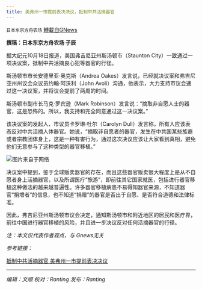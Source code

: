 ```yaml
---
title: 美弗州一市提前表决决议，抵制中共活摘器官
---
```

`日本东京方舟农场` [轉載自GNews](https://gnews.org/zh-hans/1604633/)

**撰稿：日本东京方舟农场 子辰**

据大纪元10月18日报道，美国弗吉尼亚州斯汤顿市（Staunton City）一致通过一项决议案，抵制中共活摘良心犯等器官的行径。

斯汤顿市市长安德里亚‧奥克斯（Andrea Oakes）发言说，已经就决议案和弗吉尼亚州州议会众议员约翰‧阿沃利（John Avoli）沟通，他表示，大力支持市议会通过这一决议案，并将议会提前了两周的时间。

斯汤顿市副市长马克‧罗宾逊（Mark Robinson）发言说：“摘取非自愿人士的器官，这是恐怖的。所以，我支持和完全同意通过这一决议案。”

该决议案的发起人、市议员卡罗琳‧杜尔（Carolyn Dull）发言称，所有人应该表态反对中共活摘人体器官。她说，“摘取非自愿者的器官，发生在中共国某些族裔或者宗教团体身上，这是一种有害行为，通过这次决议应该让大家看到真相，避免他们无意参与了这种类型的器官移植。”

![](https://assets.gnews.org/wp-content/uploads/2021/10/id13313265-Screen-Shot-2021-10-18-at-9.54.15-AM-600x400-1.png)图片来自于网络

决议案中提到，鉴于全球贩卖器官的存在，而且这些器官贩卖很大程度上是从不自愿者身上活摘器官，以及所谓医疗“旅游”，即前往其它国家就医，包括进行器官移植这种做法的越来越普遍性。许多器官移植病患不易得知器官来源，不知道器官“捐增者”的信息，也不知道“捐赠”的器官是否出于自愿、是否符合道德和法律标准。

因此，弗吉尼亚州斯汤顿市议会决定，通知斯汤顿市和附近地区的居民和医疗界，前往中国进行器官移植的风险，并且进一步决议反对任何活摘器官的行径。

*注：本文仅代表作者观点，与 Gnews无关*

*参考链接：*

[抵制中共活摘器官 美弗州一市提前表决决议](https://www.epochtimes.com/gb/21/10/18/n13311937.htm)

* * *

*编辑：文顺 校对：Ranting 发布：Ranting*
